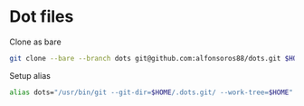 # Dot files

Clone as bare

```sh
git clone --bare --branch dots git@github.com:alfonsoros88/dots.git $HOME/.dots.git
```

Setup alias

```sh
alias dots="/usr/bin/git --git-dir=$HOME/.dots.git/ --work-tree=$HOME"
```


